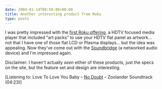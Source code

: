 ```yaml
---
date: 2004-01-14T09:59:00+00:00
title: Another interesting product from Roku
type: posts
---
```

I was pretty impressed with the [first Roku offering](https://www.rokulabs.com/products/hd1000/index.php), a HDTV focused media player that included "art packs" to use your HDTV flat panel as artwork... not that I have one of those flat LCD or Plasma displays... but the idea was appealing. Now they've come out with the [Soundbridge](https://www.rokulabs.com/products/soundbridge/index.php) (a networked audio device) and I'm impressed again.

Disclaimer: I haven't actually _seen_ either of these products, just the specs on the site, but the feature set and design are interesting.


  [Listening to: Love To Love You Baby – [No Doubt](https://open.spotify.com/search/No%20Doubt/artists) – Zoolander Soundtrack (04:23)]
